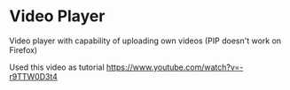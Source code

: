 # Video Player
Video player with capability of uploading own videos (PIP doesn't work on Firefox)

Used this video as tutorial
https://www.youtube.com/watch?v=-r9TTW0D3t4
